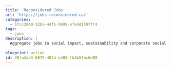 ```yaml
---
title: 'Reconsidered Jobs'
url: 'https://jobs.reconsidered.co/'
categories:
  - 1fcc2840-32ba-44fb-9b99-efe4d1397ff4
tags:
  - jobs
description: |
  Aggregate jobs in social impact, sustainability and corporate social responsibility.
  
blueprint: action
id: 20fa3ae3-6875-40fd-b408-fb4b57bc6d88
---
```

